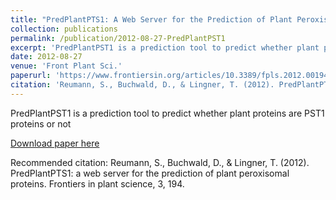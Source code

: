 ```yaml
---
title: "PredPlantPTS1: A Web Server for the Prediction of Plant Peroxisomal Proteins"
collection: publications
permalink: /publication/2012-08-27-PredPlantPST1
excerpt: 'PredPlantPST1 is a prediction tool to predict whether plant proteins are PST1 proteins or not'
date: 2012-08-27
venue: 'Front Plant Sci.'
paperurl: 'https://www.frontiersin.org/articles/10.3389/fpls.2012.00194/full'
citation: 'Reumann, S., Buchwald, D., & Lingner, T. (2012). PredPlantPTS1: a web server for the prediction of plant peroxisomal proteins. Frontiers in plant science, 3, 194.'
---
```

PredPlantPST1 is a prediction tool to predict whether plant proteins are PST1 proteins or not

[Download paper here](https://www.frontiersin.org/articles/10.3389/fpls.2012.00194/full)

Recommended citation: Reumann, S., Buchwald, D., & Lingner, T. (2012). PredPlantPTS1: a web server for the prediction of plant peroxisomal proteins. Frontiers in plant science, 3, 194.
